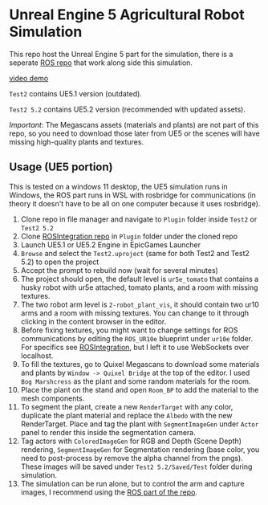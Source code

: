# Unreal Engine 5 Agricultural Robot Simulation

This repo host the Unreal Engine 5 part for the simulation, there is a seperate [ROS repo](https://github.com/XingjianL/AgriRoboSim_ROS) that work along side this simulation. 

[video demo](https://youtu.be/0kJrTDZCV2E)

`Test2` contains UE5.1 version (outdated).

`Test2 5.2` contains UE5.2 version (recommended with updated assets).

*Important*: The Megascans assets (materials and plants) are not part of this repo, so you need to download those later from UE5 or the scenes will have missing high-quality plants and textures.

## Usage (UE5 portion)
This is tested on a windows 11 desktop, the UE5 simulation runs in Windows, the ROS part runs in WSL with rosbridge for communications (in theory it doesn't have to be all on one computer because it uses rosbridge).

1. Clone repo in file manager and navigate to `Plugin` folder inside `Test2` or `Test2 5.2`
2. Clone [ROSIntegration repo](https://github.com/code-iai/ROSIntegration) in `Plugin` folder under the cloned repo
3. Launch UE5.1 or UE5.2 Engine in EpicGames Launcher
4. `Browse` and select the `Test2.uproject` (same for both Test2 and Test2 5.2) to open the project
5. Accept the prompt to rebuild now (wait for several minutes)
6. The project should open, the default level is `ur5e_tomato` that contains a husky robot with ur5e attached, tomato plants, and a room with missing textures.
7. The two robot arm level is `2-robot_plant_vis`, it should contain two ur10 arms and a room with missing textures. You can change to it through clicking in the content browser in the editor.
8. Before fixing textures, you might want to change settings for ROS communications by editing the `ROS_UR10e` blueprint under `ur10e` folder. For specifics see [ROSIntegration](https://github.com/code-iai/ROSIntegration), but I left it to use WebSockets over localhost.
9.  To fill the textures, go to Quixel Megascans to download some materials and plants by `Window -> Quixel Bridge` at the top of the editor. I used `Bog Marshcress` as the plant and some random materials for the room.
10. Place the plant on the stand and open `Room_BP` to add the material to the mesh components.
11. To segment the plant, create a new `RenderTarget` with any color, duplicate the plant material and replace the `Albedo` with the new RenderTarget. Place and tag the plant with `SegmentImageGen` under `Actor` panel to render this inside the segmentation camera.
12. Tag actors with `ColoredImageGen` for RGB and Depth (Scene Depth) rendering, `SegmentImageGen` for Segmentation rendering (base color, you need to post-process by remove the alpha channel from the pngs). These images will be saved under `Test2 5.2/Saved/Test` folder during simulation.
13. The simulation can be run alone, but to control the arm and capture images, I recommend using the [ROS part of the repo](https://github.com/XingjianL/AgriRoboSim_ROS).
